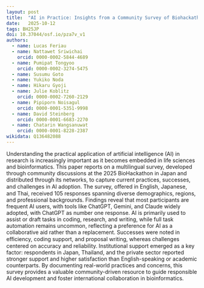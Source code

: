 ```yaml
---
layout: post
title:  "AI in Practice: Insights from a Community Survey of Biohackathon Participants"
date:   2025-10-12
tags: BH25JP
doi: 10.37044/osf.io/pza7v_v1
authors:
  - name: Lucas Feriau
  - name: Nattawet Sriwichai
    orcid: 0000-0002-5844-4689
  - name: Pumipat Tongyoo
    orcid: 0000-0002-3274-5475
  - name: Susumu Goto
  - name: Yukiko Noda
  - name: Hikaru Gyoji
  - name: Julie Koblitz
    orcid: 0000-0002-7260-2129
  - name: Pipiporn Noisagul
    orcid: 0000-0001-5351-9998
  - name: David Steinberg
    orcid: 0000-0001-6683-2270
  - name: Chatarin Wangsanuwat
    orcid: 0000-0001-8228-2387
wikidata: Q136482088
---
```


Understanding the practical application of artificial intelligence (AI) in research is increasingly
important as it becomes embedded in life sciences and bioinformatics. This paper reports on
a multilingual survey, developed through community discussions at the 2025 BioHackathon
in Japan and distributed through its networks, to capture current practices, successes, and
challenges in AI adoption. The survey, oﬀered in English, Japanese, and Thai, received 105
responses spanning diverse demographics, regions, and professional backgrounds. Findings
reveal that most participants are frequent AI users, with tools like ChatGPT, Gemini, and
Claude widely adopted, with ChatGPT as number one response. AI is primarily used to assist
or draft tasks in coding, research, and writing, while full task automation remains uncommon,
reflecting a preference for AI as a collaborative aid rather than a replacement. Successes
were noted in eﬃciency, coding support, and proposal writing, whereas challenges centered
on accuracy and reliability. Institutional support emerged as a key factor: respondents in
Japan, Thailand, and the private sector reported stronger support and higher satisfaction than
English-speaking or academic counterparts. By documenting real-world practices and concerns,
this survey provides a valuable community-driven resource to guide responsible AI development
and foster international collaboration in bioinformatics.

